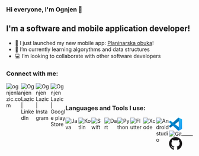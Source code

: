 ### Hi everyone, I'm Ognjen 👋


## I'm a software and mobile application developer!

- 🔭   I just launched my new mobile app: [Planinarska obuka][newapp]!
- 🌱   I’m currently learning algorythms and data structures 
- 💻   I’m looking to collaborate with other software developers


### Connect with me:

[<img align="left" alt="ognjenlazic.com" width="40px" src="https://icon-library.com/images/www-icon-png/www-icon-png-5.jpg" />][website]
[<img align="left" alt="Ognjen Lazic | LinkedIn" width="40px" src="https://upload.wikimedia.org/wikipedia/commons/c/ca/LinkedIn_logo_initials.png" />][linkedin]
[<img align="left" alt="Ognjen Lazic | Instagram" width="40px" src="https://upload.wikimedia.org/wikipedia/commons/thumb/e/e7/Instagram_logo_2016.svg/768px-Instagram_logo_2016.svg.png" />][instagram]
[<img align="left" alt="Ognjen Lazic | Google play Store" width="40px" src="https://i.pinimg.com/originals/71/42/62/714262829697e9749a4aa86b3c1f5538.png" />][googleplay]

<br />
<br />

### Languages and Tools I use:

<img align="left" alt="Java" width="35px" src="https://logoeps.com/wp-content/uploads/2011/06/java-logo-vector.png" />
<img align="left" alt="Kotlin" width="35px" src="https://upload.wikimedia.org/wikipedia/commons/thumb/7/74/Kotlin_Icon.png/1024px-Kotlin_Icon.png" />
<img align="left" alt="Swift" width="35px" src="https://miro.medium.com/max/1138/1*6-G_o5PZSzppyfdLTbFu-A.png" />
<img align="left" alt="Dart" width="35px" src="https://upload.wikimedia.org/wikipedia/commons/7/7e/Dart-logo.png" />
<img align="left" alt="Python" width="35px" src="https://upload.wikimedia.org/wikipedia/commons/thumb/c/c3/Python-logo-notext.svg/2048px-Python-logo-notext.svg.png" />
<img align="left" alt="Flutter" width="35px" src="https://regency.capital/wp-content/uploads/2020/04/flutter-logo.png" />
<img align="left" alt="Xcode" width="35px" src="https://upload.wikimedia.org/wikipedia/en/0/0c/Xcode_icon.png" />
<img align="left" alt="Android studio" width="35px" src="https://2.bp.blogspot.com/-tzm1twY_ENM/XlCRuI0ZkRI/AAAAAAAAOso/BmNOUANXWxwc5vwslNw3WpjrDlgs9PuwQCLcBGAsYHQ/s1600/pasted%2Bimage%2B0.png" />
<img align="left" alt="Visual Studio Code" width="35px" src="https://raw.githubusercontent.com/github/explore/80688e429a7d4ef2fca1e82350fe8e3517d3494d/topics/visual-studio-code/visual-studio-code.png" />
<img align="left" alt="Git" width="35px" src="https://git-scm.com/images/logos/downloads/Git-Icon-1788C.png" />
<img align="left" alt="GitHub" width="35px" src="https://raw.githubusercontent.com/github/explore/78df643247d429f6cc873026c0622819ad797942/topics/github/github.png" />


<br />
<br />


---

[website]: http://www.ognjenlazic.com
[instagram]: https://www.instagram.com/ognjenlazic_/
[linkedin]: https://www.linkedin.com/in/ognjen-lazi%C4%87-2918b71b9/
[newapp]: https://play.google.com/store/apps/details?id=com.ognjenlazic.planinarska_obuka&hl=en_US&gl=US
[googleplay]: https://play.google.com/store/apps/developer?id=Ognjen+Lazi%C4%87&hl=en_US&gl=US
